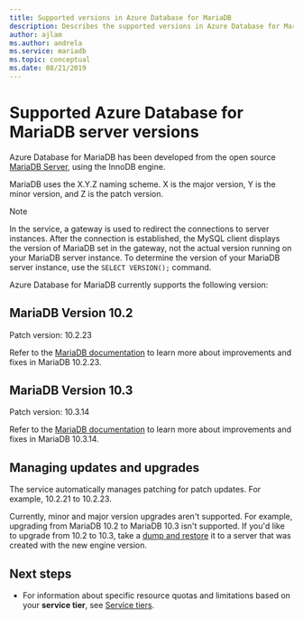 ```yaml
---
title: Supported versions in Azure Database for MariaDB
description: Describes the supported versions in Azure Database for MariaDB.
author: ajlam
ms.author: andrela
ms.service: mariadb
ms.topic: conceptual
ms.date: 08/21/2019
---
```

# Supported Azure Database for MariaDB server versions

Azure Database for MariaDB has been developed from the open source [MariaDB Server](https://downloads.mariadb.org/), using the InnoDB engine. 

MariaDB uses the X.Y.Z naming scheme. X is the major version, Y is the minor version, and Z is the patch version.

> [!NOTE]
> In the service, a gateway is used to redirect the connections to server instances. After the connection is established, the MySQL client displays the version of MariaDB set in the gateway, not the actual version running on your MariaDB server instance. To determine the version of your MariaDB server instance, use the `SELECT VERSION();` command.

Azure Database for MariaDB currently supports the following version:

## MariaDB Version 10.2

Patch version: 10.2.23

Refer to the [MariaDB documentation](https://mariadb.com/kb/en/library/mariadb-10223-release-notes/) to learn more about improvements and fixes in MariaDB 10.2.23.

## MariaDB Version 10.3

Patch version: 10.3.14

Refer to the [MariaDB documentation](https://mariadb.com/kb/en/library/mariadb-10314-release-notes/) to learn more about improvements and fixes in MariaDB 10.3.14.

## Managing updates and upgrades
The service automatically manages patching for patch updates. For example, 10.2.21 to 10.2.23.  

Currently, minor and major version upgrades aren't supported. For example, upgrading from MariaDB 10.2 to MariaDB 10.3 isn't supported. If you'd like to upgrade from 10.2 to 10.3, take a [dump and restore](./concepts-migrate-dump-restore.md) it to a server that was created with the new engine version.

## Next steps

- For information about specific resource quotas and limitations based on your **service tier**, see [Service tiers](./concepts-pricing-tiers.md).
